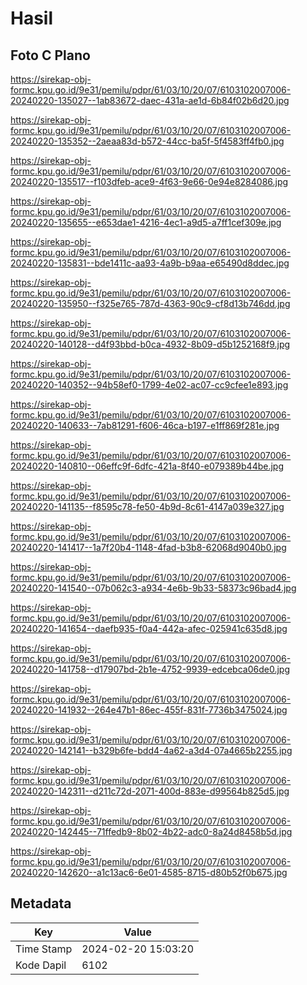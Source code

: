 # Hasil

## Foto C Plano

https://sirekap-obj-formc.kpu.go.id/9e31/pemilu/pdpr/61/03/10/20/07/6103102007006-20240220-135027--1ab83672-daec-431a-ae1d-6b84f02b6d20.jpg

https://sirekap-obj-formc.kpu.go.id/9e31/pemilu/pdpr/61/03/10/20/07/6103102007006-20240220-135352--2aeaa83d-b572-44cc-ba5f-5f4583ff4fb0.jpg

https://sirekap-obj-formc.kpu.go.id/9e31/pemilu/pdpr/61/03/10/20/07/6103102007006-20240220-135517--f103dfeb-ace9-4f63-9e66-0e94e8284086.jpg

https://sirekap-obj-formc.kpu.go.id/9e31/pemilu/pdpr/61/03/10/20/07/6103102007006-20240220-135655--e653dae1-4216-4ec1-a9d5-a7ff1cef309e.jpg

https://sirekap-obj-formc.kpu.go.id/9e31/pemilu/pdpr/61/03/10/20/07/6103102007006-20240220-135831--bde1411c-aa93-4a9b-b9aa-e65490d8ddec.jpg

https://sirekap-obj-formc.kpu.go.id/9e31/pemilu/pdpr/61/03/10/20/07/6103102007006-20240220-135950--f325e765-787d-4363-90c9-cf8d13b746dd.jpg

https://sirekap-obj-formc.kpu.go.id/9e31/pemilu/pdpr/61/03/10/20/07/6103102007006-20240220-140128--d4f93bbd-b0ca-4932-8b09-d5b1252168f9.jpg

https://sirekap-obj-formc.kpu.go.id/9e31/pemilu/pdpr/61/03/10/20/07/6103102007006-20240220-140352--94b58ef0-1799-4e02-ac07-cc9cfee1e893.jpg

https://sirekap-obj-formc.kpu.go.id/9e31/pemilu/pdpr/61/03/10/20/07/6103102007006-20240220-140633--7ab81291-f606-46ca-b197-e1ff869f281e.jpg

https://sirekap-obj-formc.kpu.go.id/9e31/pemilu/pdpr/61/03/10/20/07/6103102007006-20240220-140810--06effc9f-6dfc-421a-8f40-e079389b44be.jpg

https://sirekap-obj-formc.kpu.go.id/9e31/pemilu/pdpr/61/03/10/20/07/6103102007006-20240220-141135--f8595c78-fe50-4b9d-8c61-4147a039e327.jpg

https://sirekap-obj-formc.kpu.go.id/9e31/pemilu/pdpr/61/03/10/20/07/6103102007006-20240220-141417--1a7f20b4-1148-4fad-b3b8-62068d9040b0.jpg

https://sirekap-obj-formc.kpu.go.id/9e31/pemilu/pdpr/61/03/10/20/07/6103102007006-20240220-141540--07b062c3-a934-4e6b-9b33-58373c96bad4.jpg

https://sirekap-obj-formc.kpu.go.id/9e31/pemilu/pdpr/61/03/10/20/07/6103102007006-20240220-141654--daefb935-f0a4-442a-afec-025941c635d8.jpg

https://sirekap-obj-formc.kpu.go.id/9e31/pemilu/pdpr/61/03/10/20/07/6103102007006-20240220-141758--d17907bd-2b1e-4752-9939-edcebca06de0.jpg

https://sirekap-obj-formc.kpu.go.id/9e31/pemilu/pdpr/61/03/10/20/07/6103102007006-20240220-141932--264e47b1-86ec-455f-831f-7736b3475024.jpg

https://sirekap-obj-formc.kpu.go.id/9e31/pemilu/pdpr/61/03/10/20/07/6103102007006-20240220-142141--b329b6fe-bdd4-4a62-a3d4-07a4665b2255.jpg

https://sirekap-obj-formc.kpu.go.id/9e31/pemilu/pdpr/61/03/10/20/07/6103102007006-20240220-142311--d211c72d-2071-400d-883e-d99564b825d5.jpg

https://sirekap-obj-formc.kpu.go.id/9e31/pemilu/pdpr/61/03/10/20/07/6103102007006-20240220-142445--71ffedb9-8b02-4b22-adc0-8a24d8458b5d.jpg

https://sirekap-obj-formc.kpu.go.id/9e31/pemilu/pdpr/61/03/10/20/07/6103102007006-20240220-142620--a1c13ac6-6e01-4585-8715-d80b52f0b675.jpg


## Metadata

| Key        | Value               |
| ---------- | ------------------- |
| Time Stamp | 2024-02-20 15:03:20 |
| Kode Dapil | 6102                |



